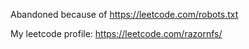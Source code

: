 Abandoned because of https://leetcode.com/robots.txt

My leetcode profile: https://leetcode.com/razornfs/
